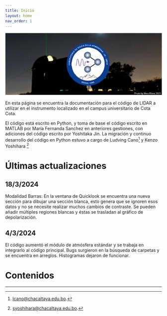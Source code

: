 ```yaml
---
title: Inicio
layout: home
nav_order: 1
---
```

![](preanalisis/figs/portrait.png)

En esta página se encuentra la documentación para el código de LIDAR a utilizar en el instrumento localizado en el campus universitario de Cota Cota.

El código está escrito en Python, y toma de base el código escrito en MATLAB por María Fernanda Sanchez en anteriores gestiones, con adiciones del código escrito por Yoshitaka Jin. La migración y continuo desarrollo del código en Python estuvo a cargo de Ludving Cano[^1] y Kenzo Yoshihara [^2]

# Últimas actualizaciones
## 18/3/2024
Modalidad Barras: En la ventana de Quicklook se encuentra una nueva sección para dibujar una sección blanca, esto genera que se ignoren esos datos y no se necesite realizar muchos cambios de contraste. Se pueden añadir múltiples regiones blancas y éstas se trasladan al gráfico de depolarización.



## 4/3/2024
El código aumentó el módulo de atmósfera estándar y se trabaja en integrarlo al código principal. Bugs surgieron en la búsqueda de carpetas y se encuentra en arreglos. Histogramas dejaron de funcionar.

# Contenidos



----

[^1]: [lcano@chacaltaya.edu.bo](mailto:lcano@chacaltaya.edu.bo).
[^2]: [syoshihara@chacaltaya.edu.bo](mailto:syoshihara@chacaltaya.edu.bo).

